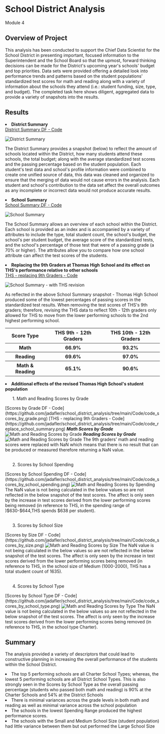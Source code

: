 # School District Analysis
Module 4

## Overview of Project

This analysis has been conducted to support the Chief Data Scientist for the School District in presenting important, focused information to the Superintendent and the School Board so that the upmost, forward thinking decisions can be made for the District's upcoming year's schools' budget and top priorities. Data sets were provided offering a detailed look into performance trends and patterns based on the student populations' standardized test scores for math and reading along with a variety of information about the schools they attend (i.e.: student funding, size, type, and budget). The completed task here shows diligent, aggregated data to provide a variety of snapshots into the results.

## Results

<B><li> District Summary </li></B>
[District Summary DF - Code](https://github.com/jadafler/school_district_analysis/tree/main/Code/code_district_summary.png)

<img src="Resources/district_summary.png" alt="District Summary">

The District Summary provides a snapshot (below) to reflect the amount of schools located within the District, how many students attend these schools, the total budget; along with the average standardized test scores and the passing percentage based on the student population. Each student's test data and school's profile information were combined to create one unified source of data, this data was cleaned and organized to ensure that the merging of data would not cause errors in the analysis. Each student and school's contribution to the data set affect the overall outcomes as any incomplete or incorrect data would not produce accurate results. 

<B><li>School Summary</li></B>
[School Summary DF - Code](https://github.com/jadafler/school_district_analysis/tree/main/Code/code_school_summary.png)

<img src="Resources/school_summary.png" alt="School Summary">

The School Summary allows an overview of each school within the District. Each school is provided as an index and is accompanied by a variety of attributes to include the type, total student count, the school's budget, the school's per student budget, the average score of the standardized tests, and the school's percentage of those test that were of a passing grade (a 70% or higher). The attributes allow you to compare how one school attribute can affect the test scores of the students. 

<B><li>Replacing the 9th Graders at Thomas High School and its effect on THS's performance relative to other schools</li></B>
[THS - replacing 9th Graders - Code](https://github.com/jadafler/school_district_analysis/tree/main/Code/code_replace_school_summary.png)

<img src="Resources/THS_revised_school_summary.png" alt="School Summary - with THS revision">

As reflected in the above School Summary snapshot - Thomas High School produced some of the lowest percentages of passing scores in the standardized test results. When removing the test scores of THS's 9th graders; therefore, revising the THS data to reflect 10th - 12th graders only allowed for THS to move from the lower performing schools to the 2nd highest performing school. 

<table>
<tr>
<th><B>Score Type</B></th>
<th><B>THS 9th - 12th Graders</B></th>
<th><B>THS 10th - 12th Graders</B></th>
</tr>
<tr>
<th><B>Math</B></th>
<th>66.9%</th>
<th>93.2%</th>
</tr>
<tr>
<th><B>Reading</B></th>
<th>69.6%</th>
<th>97.0%</th>
</tr>
<tr>
<th><B>Math & Reading</B></th>
<th>65.1%</th>
<th>90.6%</th>
</tr>
</table>

<B><li>Additional effects of the revised Thomas High School's student population</li></B>

<ul>1. Math and Reading Scores by Grade</ul>
[Scores by Grade DF - Code](https://github.com/jadafler/school_district_analysis/tree/main/Code/code_scores_by_grade.png)
[THS - replacing 9th Graders - Code](https://github.com/jadafler/school_district_analysis/tree/main/Code/code_replace_school_summary.png)
<i><B>Math Scores by Grade</B></I>
<img src="Resources/math_scores_by_grade.png" alt="Math and Reading Scores by Grade">
<i><B>Reading Scores by Grade</B></I>
<img src="Resources/reading_scores_by_grade.png" alt="Math and Reading Scores by Grade">
The 9th graders' math and reading scores were replaced with NaN which means that there is no result that can be produced or measured therefore returning a NaN value. 
<br>
<br>
<ul>2. Scores by School Spending</ul>
[Scores by School Spending DF - Code](https://github.com/jadafler/school_district_analysis/tree/main/Code/code_scores_by_school_spending.png)
<img src="Resources/scores_by_spending.png" alt="Math and Reading Scores by Spending">
The NaN value is not being calculated in the below values so are not reflected in the below snapshot of the test scores. The affect is only seen by the increase in test scores derived from the lower performing scores being removed (in reference to THS, in the spending range of )$630-$644,THS spends $638 per student). 
<br>
<br>
<ul>3. Scores by School Size</ul>
[Scores by Size DF - Code](https://github.com/jadafler/school_district_analysis/tree/main/Code/code_scores_by_size.png)
<img src="Resources/scores_by_size.png" alt="Math and Reading Scores by Size">
The NaN value is not being calculated in the below values so are not reflected in the below snapshot of the test scores. The affect is only seen by the increase in test scores derived from the lower performing scores being removed (in reference to THS, in the school size of Medium (1000-2000), THS has a total student count of 1635). 
<br>
<br>
<ul>4. Scores by School Type</ul>
[Scores by School Type DF - Code](https://github.com/jadafler/school_district_analysis/tree/main/Code/code_scores_by_school_type.png)
<img src="Resources/scores_by_type.png" alt="Math and Reading Scores by Type">
The NaN value is not being calculated in the below values so are not reflected in the below snapshot of the test scores. The affect is only seen by the increase test scores derived from the lower performing scores being removed (in reference to THS, in the school type Charter). 

## Summary
The analysis provided a variety of descriptors that could lead to constructive planning in increasing the overall performance of the students within the School District.
<li>The top 5 performing schools are all Charter School Types; whereas, the lowest 5 performing schools are all District School Types. This is also strongly seen in the Scores by School Type as the overall passing percentage (students who passed both math and reading) is 90% at the Charter Schools and 54% at the District Schools </li>
<li>There is minimal variances across the grade levels in both math and reading as well as minimal variance across the school population</li>
<li>The schools in the lowest Spending Range produced the highest performance scores.</li>
<li>The schools with the Small and Medium School Size (student population) had little variance between them but out performed the Large School Size</li>





